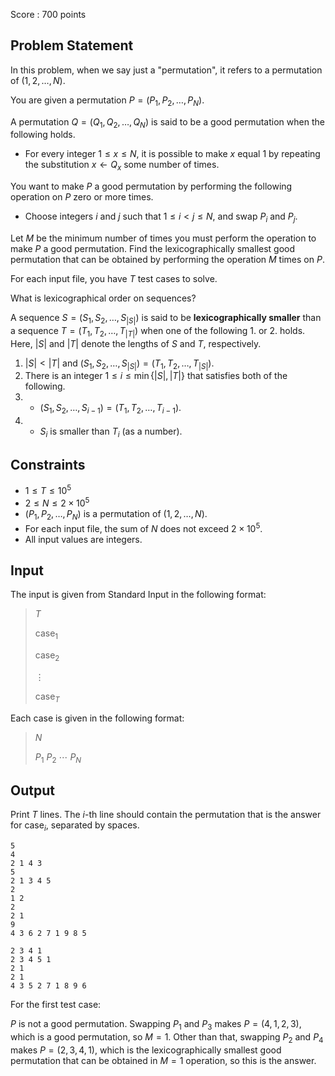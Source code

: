 Score : $700$ points

## Problem Statement

In this problem, when we say just a "permutation", it refers to a permutation of $(1,2,\dots,N)$.

You are given a permutation $P=(P_{1},P_{2},\dots,P_{N})$.

A permutation $Q=(Q_{1},Q_{2},\dots,Q_{N})$ is said to be a good permutation when the following holds.

- For every integer $1\leq x\leq N$, it is possible to make $x$ equal $1$ by repeating the substitution $x\leftarrow Q_{x}$ some number of times.

You want to make $P$ a good permutation by performing the following operation on $P$ zero or more times.

- Choose integers $i$ and $j$ such that $1\leq i\lt j \leq N$, and swap $P_{i}$ and $P_{j}$.

Let $M$ be the minimum number of times you must perform the operation to make $P$ a good permutation. Find the lexicographically smallest good permutation that can be obtained by performing the operation $M$ times on $P$.

For each input file, you have $T$ test cases to solve.

 What is lexicographical order on sequences?

A sequence $S = (S_1,S_2,\ldots,S_{|S|})$ is said to be **lexicographically smaller** than a sequence $T = (T_1,T_2,\ldots,T_{|T|})$ when one of the following 1. or 2. holds.
Here, $|S|$ and $|T|$ denote the lengths of $S$ and $T$, respectively.

1. $|S| \lt |T|$ and $(S_1,S_2,\ldots,S_{|S|}) = (T_1,T_2,\ldots,T_{|S|})$.
2. There is an integer $1 \leq i \leq \min\lbrace |S|, |T| \rbrace$ that satisfies both of the following.
1.    - $(S_1,S_2,\ldots,S_{i-1}) = (T_1,T_2,\ldots,T_{i-1})$.
2.    - $S_i$ is smaller than $T_i$ (as a number).

## Constraints

- $1\leq T\leq 10^{5}$
- $2\leq N\leq 2\times 10^{5}$
- $(P_{1},P_{2},\dots ,P_{N})$ is a permutation of $(1,2,\dots ,N)$.
- For each input file, the sum of $N$ does not exceed $2\times 10^{5}$.
- All input values are integers.

## Input

The input is given from Standard Input in the following format:

> $T$
> 
> $\text{case}_{1}$
> 
> $\text{case}_{2}$
> 
> $\vdots$
> 
> $\text{case}_{T}$

Each case is given in the following format:

> $N$
> 
> $P_{1}$ $P_{2}$ $\cdots$ $P_{N}$

## Output

Print $T$ lines.
The $i$-th line should contain the permutation that is the answer for $\text{case}_{i}$, separated by spaces.

```input1
5
4
2 1 4 3
5
2 1 3 4 5
2
1 2
2
2 1
9
4 3 6 2 7 1 9 8 5
```

```output1
2 3 4 1
2 3 4 5 1
2 1
2 1
4 3 5 2 7 1 8 9 6
```

For the first test case:

$P$ is not a good permutation. Swapping $P_{1}$ and $P_{3}$ makes $P=(4,1,2,3)$, which is a good permutation, so $M=1$.
Other than that, swapping $P_{2}$ and $P_{4}$ makes $P=(2,3,4,1)$, which is the lexicographically smallest good permutation that can be obtained in $M=1$ operation, so this is the answer.
